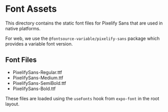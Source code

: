 # Font Assets

This directory contains the static font files for Pixelify Sans that are used in native platforms.

For web, we use the `@fontsource-variable/pixelify-sans` package which provides a variable font version.

## Font Files

- PixelifySans-Regular.ttf
- PixelifySans-Medium.ttf
- PixelifySans-SemiBold.ttf
- PixelifySans-Bold.ttf

These files are loaded using the `useFonts` hook from `expo-font` in the root layout.